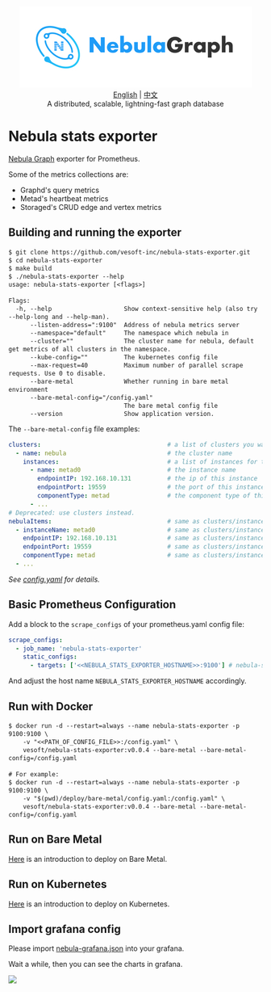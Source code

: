 <p align="center">
  <img src="https://github.com/vesoft-inc/nebula/raw/master/docs/logo.png"/>
  <br> <a href="README.md">English</a> | <a href="README-CN.md">中文</a>
  <br>A distributed, scalable, lightning-fast graph database<br>
</p>

# Nebula stats exporter

[Nebula Graph](https://github.com/vesoft-inc/nebula-graph) exporter for Prometheus.

Some of the metrics collections are:

- Graphd's query metrics
- Metad's heartbeat metrics
- Storaged's CRUD edge and vertex metrics

## Building and running the exporter

```shell
$ git clone https://github.com/vesoft-inc/nebula-stats-exporter.git
$ cd nebula-stats-exporter
$ make build
$ ./nebula-stats-exporter --help
usage: nebula-stats-exporter [<flags>]

Flags:
  -h, --help                    Show context-sensitive help (also try --help-long and --help-man).
      --listen-address=":9100"  Address of nebula metrics server
      --namespace="default"     The namespace which nebula in
      --cluster=""              The cluster name for nebula, default get metrics of all clusters in the namespace.
      --kube-config=""          The kubernetes config file
      --max-request=40          Maximum number of parallel scrape requests. Use 0 to disable.
      --bare-metal              Whether running in bare metal environment
      --bare-metal-config="/config.yaml"
                                The bare metal config file
      --version                 Show application version.
```

The `--bare-metal-config` file examples:

```yaml
clusters:                                   # a list of clusters you want to monitor
  - name: nebula                            # the cluster name
    instances:                              # a list of instances for this cluster
      - name: metad0                        # the instance name
        endpointIP: 192.168.10.131          # the ip of this instance
        endpointPort: 19559                 # the port of this instance
        componentType: metad                # the component type of this instance, optional value metad, graphd and storaged.
      - ...
# Deprecated: use clusters instead.
nebulaItems:                                # same as clusters/instances, the default cluster name is '_nebula'
  - instanceName: metad0                    # same as clusters/instances/name
    endpointIP: 192.168.10.131              # same as clusters/instances/endpointIP
    endpointPort: 19559                     # same as clusters/instances/endpointPort
    componentType: metad                    # same as clusters/instances/componentType
  - ...
```

_See [config.yaml](deploy/bare-metal/config.yaml) for details._

## Basic Prometheus Configuration

Add a block to the `scrape_configs` of your prometheus.yaml config file:

```yaml
scrape_configs:
  - job_name: 'nebula-stats-exporter'
    static_configs:
      - targets: ['<<NEBULA_STATS_EXPORTER_HOSTNAME>>:9100'] # nebula-stats-exporter metrics endpoints
```

And adjust the host name `NEBULA_STATS_EXPORTER_HOSTNAME` accordingly.

## Run with Docker

```shell
$ docker run -d --restart=always --name nebula-stats-exporter -p 9100:9100 \
    -v "<<PATH_OF_CONFIG_FILE>>:/config.yaml" \
    vesoft/nebula-stats-exporter:v0.0.4 --bare-metal --bare-metal-config=/config.yaml

# For example:
$ docker run -d --restart=always --name nebula-stats-exporter -p 9100:9100 \
    -v "$(pwd)/deploy/bare-metal/config.yaml:/config.yaml" \
    vesoft/nebula-stats-exporter:v0.0.4 --bare-metal --bare-metal-config=/config.yaml
```

## Run on Bare Metal

[Here](deploy/bare-metal/README.md) is an introduction to deploy on Bare Metal.

## Run on Kubernetes

[Here](deploy/kubernetes/README.md) is an introduction to deploy on Kubernetes.

## Import grafana config

Please import [nebula-grafana.json](deploy/grafana/nebula-grafana.json) into your grafana.

Wait a while, then you can see the charts in grafana.

![](https://user-images.githubusercontent.com/51590253/84129424-860abb80-aa74-11ea-9208-c5a66cade0f8.gif)
